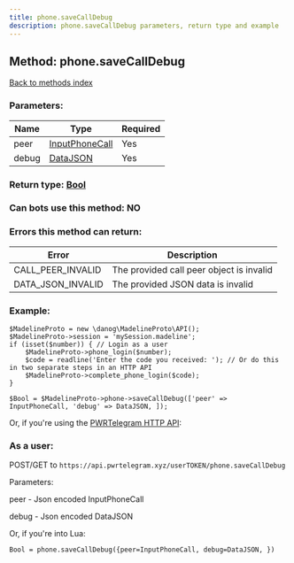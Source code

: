 ```yaml
---
title: phone.saveCallDebug
description: phone.saveCallDebug parameters, return type and example
---
```

## Method: phone.saveCallDebug  
[Back to methods index](index.md)


### Parameters:

| Name     |    Type       | Required |
|----------|---------------|----------|
|peer|[InputPhoneCall](../types/InputPhoneCall.md) | Yes|
|debug|[DataJSON](../types/DataJSON.md) | Yes|


### Return type: [Bool](../types/Bool.md)

### Can bots use this method: **NO**


### Errors this method can return:

| Error    | Description   |
|----------|---------------|
|CALL_PEER_INVALID|The provided call peer object is invalid|
|DATA_JSON_INVALID|The provided JSON data is invalid|


### Example:


```
$MadelineProto = new \danog\MadelineProto\API();
$MadelineProto->session = 'mySession.madeline';
if (isset($number)) { // Login as a user
    $MadelineProto->phone_login($number);
    $code = readline('Enter the code you received: '); // Or do this in two separate steps in an HTTP API
    $MadelineProto->complete_phone_login($code);
}

$Bool = $MadelineProto->phone->saveCallDebug(['peer' => InputPhoneCall, 'debug' => DataJSON, ]);
```

Or, if you're using the [PWRTelegram HTTP API](https://pwrtelegram.xyz):



### As a user:

POST/GET to `https://api.pwrtelegram.xyz/userTOKEN/phone.saveCallDebug`

Parameters:

peer - Json encoded InputPhoneCall

debug - Json encoded DataJSON




Or, if you're into Lua:

```
Bool = phone.saveCallDebug({peer=InputPhoneCall, debug=DataJSON, })
```

